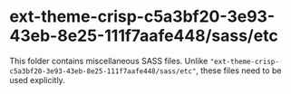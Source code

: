 # ext-theme-crisp-c5a3bf20-3e93-43eb-8e25-111f7aafe448/sass/etc

This folder contains miscellaneous SASS files. Unlike `"ext-theme-crisp-c5a3bf20-3e93-43eb-8e25-111f7aafe448/sass/etc"`, these files
need to be used explicitly.
